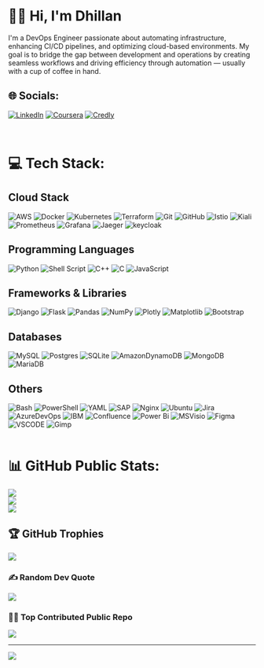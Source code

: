 # 👋🏻 Hi, I'm Dhillan
I'm a DevOps Engineer passionate about automating infrastructure, enhancing CI/CD pipelines, and optimizing cloud-based environments. My goal is to bridge the gap between development and operations by creating seamless workflows and driving efficiency through automation — usually with a cup of coffee in hand.<br>


## 🌐 Socials:
[![LinkedIn](https://img.shields.io/badge/LinkedIn-0077B5?style=for-the-badge&logo=linkedin&logoColor=white)](https://linkedin.com/in/dhillancontreras/) [![Coursera](https://img.shields.io/badge/Coursera-0056D2?style=for-the-badge&logo=Coursera&logoColor=white)](https://www.coursera.org/learner/dhillan-contreras) [![Credly](https://img.shields.io/badge/Credly-%2300645A?logo=credly&style=for-the-badge)](https://www.credly.com/users/dhillan-contreras)

<br/>

# 💻 Tech Stack:

## Cloud Stack
 ![AWS](https://img.shields.io/badge/Amazon_AWS-FF9900?style=for-the-badge&logo=amazonaws&logoColor=whit)  ![Docker](https://img.shields.io/badge/docker-%230db7ed.svg?style=for-the-badge&logo=docker&logoColor=white) ![Kubernetes](https://img.shields.io/badge/kubernetes-%23326ce5.svg?style=for-the-badge&logo=kubernetes&logoColor=white)  ![Terraform](https://img.shields.io/badge/terraform-%235835CC.svg?style=for-the-badge&logo=terraform&) ![Git](https://img.shields.io/badge/git-%23F05033.svg?style=for-the-badge&logo=git&logoColor=white) ![GitHub](https://img.shields.io/badge/github-%23121011.svg?style=for-the-badge&logo=github&logoColor=white)  ![Istio](https://img.shields.io/badge/Istio-466BB0?style=for-the-badge&logo=Istio&logoColor=white) ![Kiali](https://img.shields.io/badge/Kiali-blue?logo=kiali&style=for-the-badge)  ![Prometheus](https://img.shields.io/badge/Prometheus-E6522C?style=for-the-badge&logo=Prometheus&logoColor=white) ![Grafana](https://img.shields.io/badge/grafana-%23F46800.svg?style=for-the-badge&logo=grafana&logoColor=white) ![Jaeger](https://img.shields.io/badge/Jaeger-gray?logo=jaeger&style=for-the-badge) ![keycloak](https://img.shields.io/badge/Keycloak-blue?logo=keycloak&style=for-the-badge)

## Programming Languages
![Python](https://img.shields.io/badge/python-3670A0?style=for-the-badge&logo=python&logoColor=ffdd54) ![Shell Script](https://img.shields.io/badge/shell_script-%23121011.svg?style=for-the-badge&logo=gnu-bash&logoColor=white) ![C++](https://img.shields.io/badge/c++-%2300599C.svg?style=for-the-badge&logo=c%2B%2B&logoColor=white) ![C](https://img.shields.io/badge/c-%2300599C.svg?style=for-the-badge&logo=c&logoColor=white) ![JavaScript](https://img.shields.io/badge/javascript-%23323330.svg?style=for-the-badge&logo=javascript&logoColor=%23F7DF1E) 

## Frameworks & Libraries
![Django](https://img.shields.io/badge/django-%23092E20.svg?style=for-the-badge&logo=django&logoColor=white)   ![Flask](https://img.shields.io/badge/flask-%23000.svg?style=for-the-badge&logo=flask&logoColor=white) ![Pandas](https://img.shields.io/badge/pandas-%23150458.svg?style=for-the-badge&logo=pandas&logoColor=white) ![NumPy](https://img.shields.io/badge/numpy-%23013243.svg?style=for-the-badge&logo=numpy&logoColor=white) ![Plotly](https://img.shields.io/badge/Plotly-239120?style=for-the-badge&logo=plotly&logoColor=white) ![Matplotlib](https://img.shields.io/badge/Matplotlib-%23ffffff.svg?style=for-the-badge&logo=Matplotlib&logoColor=black) ![Bootstrap](https://img.shields.io/badge/bootstrap-%238511FA.svg?style=for-the-badge&logo=bootstrap&logoColor=white)

## Databases
![MySQL](https://img.shields.io/badge/mysql-4479A1.svg?style=for-the-badge&logo=mysql&logoColor=white) ![Postgres](https://img.shields.io/badge/postgres-%23316192.svg?style=for-the-badge&logo=postgresql&logoColor=white) ![SQLite](https://img.shields.io/badge/sqlite-%2307405e.svg?style=for-the-badge&logo=sqlite&logoColor=white)   ![AmazonDynamoDB](https://img.shields.io/badge/Amazon%20DynamoDB-4053D6?style=for-the-badge&logo=Amazon%20DynamoDB&logoColor=white) ![MongoDB](https://img.shields.io/badge/MongoDB-%234ea94b.svg?style=for-the-badge&logo=mongodb&logoColor=white) ![MariaDB](https://img.shields.io/badge/MariaDB-003545?style=for-the-badge&logo=mariadb&logoColor=white) 

## Others
 ![Bash](https://img.shields.io/badge/GNU%20Bash-4EAA25?style=for-the-badge&logo=GNU%20Bash&logoColor=white)    ![PowerShell](https://img.shields.io/badge/PowerShell-%235391FE.svg?style=for-the-badge&logo=powershell&logoColor=white) ![YAML](https://img.shields.io/badge/yaml-%23ffffff.svg?style=for-the-badge&logo=yaml&logoColor=151515)     ![SAP](https://img.shields.io/badge/SAP-0FAAFF?style=for-the-badge&logo=sap&logoColor=white)   ![Nginx](https://img.shields.io/badge/nginx-%23009639.svg?style=for-the-badge&logo=nginx&logoColor=white)  ![Ubuntu](https://img.shields.io/badge/Ubuntu-E95420?style=for-the-badge&logo=ubuntu&logoColor=white)    ![Jira](https://img.shields.io/badge/jira-%230A0FFF.svg?style=for-the-badge&logo=jira&logoColor=white)   ![AzureDevOps](https://img.shields.io/badge/Azure_DevOps-0078D7?style=for-the-badge&logo=azure-devops&logoColor=white) ![IBM](https://img.shields.io/badge/IBM%20Cloud-1261FE?style=for-the-badge&logo=IBM%20Cloud&logoColor=white) ![Confluence](https://img.shields.io/badge/confluence-%23172BF4.svg?style=for-the-badge&logo=confluence&logoColor=white) ![Power Bi](https://img.shields.io/badge/power_bi-F2C811?style=for-the-badge&logo=powerbi&logoColor=black)   ![MSVisio](https://img.shields.io/badge/Microsoft_Visio-3955A3?style=for-the-badge&logo=microsoft-visio&logoColor=white)   ![Figma](https://img.shields.io/badge/figma-%23F24E1E.svg?style=for-the-badge&logo=figma&logoColor=white) ![VSCODE](https://img.shields.io/badge/VSCode-0078D4?style=for-the-badge&logo=visual%20studio%20code&logoColor=white)  ![Gimp](https://img.shields.io/badge/Gimp-657D8B?style=for-the-badge&logo=gimp&logoColor=FFFFFF) 
<br/><br/>





# 📊 GitHub Public Stats:
![](https://github-readme-stats.vercel.app/api?username=DhillanC&theme=github_dark&hide_border=false&include_all_commits=false&count_private=true)<br/>
![](https://github-readme-streak-stats.herokuapp.com/?user=DhillanC&theme=github_dark&hide_border=false)<br/>
![](https://github-readme-stats.vercel.app/api/top-langs/?username=DhillanC&theme=github_dark&hide_border=false&include_all_commits=false&count_private=true&layout=compact)<br/>


## 🏆 GitHub Trophies
![](https://github-profile-trophy.vercel.app/?username=DhillanC&theme=gruvbox&no-frame=false&no-bg=true&margin-w=4)
<br/>
### ✍️ Random Dev Quote
![](https://quotes-github-readme.vercel.app/api?type=horizontal&theme=one_dark_pro)
<br/>

### 🤝🏻 Top Contributed Public Repo
![](https://github-contributor-stats.vercel.app/api?username=DhillanC&limit=5&theme=dark&combine_all_yearly_contributions=true)

---
[![](https://visitcount.itsvg.in/api?id=DhillanC&icon=9&color=8)](https://visitcount.itsvg.in)
